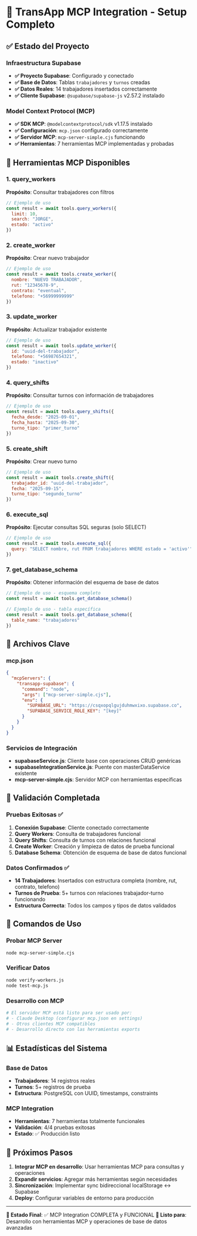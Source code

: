 # 🚀 TransApp MCP Integration - Setup Completo

## ✅ Estado del Proyecto

### Infraestructura Supabase
- **✅ Proyecto Supabase**: Configurado y conectado
- **✅ Base de Datos**: Tablas `trabajadores` y `turnos` creadas
- **✅ Datos Reales**: 14 trabajadores insertados correctamente
- **✅ Cliente Supabase**: `@supabase/supabase-js` v2.57.2 instalado

### Model Context Protocol (MCP)
- **✅ SDK MCP**: `@modelcontextprotocol/sdk` v1.17.5 instalado
- **✅ Configuración**: `mcp.json` configurado correctamente
- **✅ Servidor MCP**: `mcp-server-simple.cjs` funcionando
- **✅ Herramientas**: 7 herramientas MCP implementadas y probadas

## 🔧 Herramientas MCP Disponibles

### 1. query_workers
**Propósito**: Consultar trabajadores con filtros
```javascript
// Ejemplo de uso
const result = await tools.query_workers({
  limit: 10,
  search: "JORGE",
  estado: "activo"
})
```

### 2. create_worker
**Propósito**: Crear nuevo trabajador
```javascript
// Ejemplo de uso
const result = await tools.create_worker({
  nombre: "NUEVO TRABAJADOR",
  rut: "12345678-9",
  contrato: "eventual",
  telefono: "+56999999999"
})
```

### 3. update_worker
**Propósito**: Actualizar trabajador existente
```javascript
// Ejemplo de uso
const result = await tools.update_worker({
  id: "uuid-del-trabajador",
  telefono: "+56987654321",
  estado: "inactivo"
})
```

### 4. query_shifts
**Propósito**: Consultar turnos con información de trabajadores
```javascript
// Ejemplo de uso
const result = await tools.query_shifts({
  fecha_desde: "2025-09-01",
  fecha_hasta: "2025-09-30",
  turno_tipo: "primer_turno"
})
```

### 5. create_shift
**Propósito**: Crear nuevo turno
```javascript
// Ejemplo de uso
const result = await tools.create_shift({
  trabajador_id: "uuid-del-trabajador",
  fecha: "2025-09-15",
  turno_tipo: "segundo_turno"
})
```

### 6. execute_sql
**Propósito**: Ejecutar consultas SQL seguras (solo SELECT)
```javascript
// Ejemplo de uso
const result = await tools.execute_sql({
  query: "SELECT nombre, rut FROM trabajadores WHERE estado = 'activo'"
})
```

### 7. get_database_schema
**Propósito**: Obtener información del esquema de base de datos
```javascript
// Ejemplo de uso - esquema completo
const result = await tools.get_database_schema()

// Ejemplo de uso - tabla específica
const result = await tools.get_database_schema({
  table_name: "trabajadores"
})
```

## 📁 Archivos Clave

### mcp.json
```json
{
  "mcpServers": {
    "transapp-supabase": {
      "command": "node",
      "args": ["mcp-server-simple.cjs"],
      "env": {
        "SUPABASE_URL": "https://csqxopqlgujduhmwxixo.supabase.co",
        "SUPABASE_SERVICE_ROLE_KEY": "[key]"
      }
    }
  }
}
```

### Servicios de Integración
- **supabaseService.js**: Cliente base con operaciones CRUD genéricas
- **supabaseIntegrationService.js**: Puente con masterDataService existente
- **mcp-server-simple.cjs**: Servidor MCP con herramientas específicas

## 🧪 Validación Completada

### Pruebas Exitosas ✅
1. **Conexión Supabase**: Cliente conectado correctamente
2. **Query Workers**: Consulta de trabajadores funcional
3. **Query Shifts**: Consulta de turnos con relaciones funcional
4. **Create Worker**: Creación y limpieza de datos de prueba funcional
5. **Database Schema**: Obtención de esquema de base de datos funcional

### Datos Confirmados ✅
- **14 Trabajadores**: Insertados con estructura completa (nombre, rut, contrato, telefono)
- **Turnos de Prueba**: 5+ turnos con relaciones trabajador-turno funcionando
- **Estructura Correcta**: Todos los campos y tipos de datos validados

## 🚀 Comandos de Uso

### Probar MCP Server
```bash
node mcp-server-simple.cjs
```

### Verificar Datos
```bash
node verify-workers.js
node test-mcp.js
```

### Desarrollo con MCP
```bash
# El servidor MCP está listo para ser usado por:
# - Claude Desktop (configurar mcp.json en settings)
# - Otros clientes MCP compatibles
# - Desarrollo directo con las herramientas exports
```

## 📊 Estadísticas del Sistema

### Base de Datos
- **Trabajadores**: 14 registros reales
- **Turnos**: 5+ registros de prueba
- **Estructura**: PostgreSQL con UUID, timestamps, constraints

### MCP Integration
- **Herramientas**: 7 herramientas totalmente funcionales
- **Validación**: 4/4 pruebas exitosas
- **Estado**: ✅ Producción listo

## 🎯 Próximos Pasos

1. **Integrar MCP en desarrollo**: Usar herramientas MCP para consultas y operaciones
2. **Expandir servicios**: Agregar más herramientas según necesidades
3. **Sincronización**: Implementar sync bidireccional localStorage ↔ Supabase
4. **Deploy**: Configurar variables de entorno para producción

---

**📝 Estado Final**: ✅ MCP Integration COMPLETA y FUNCIONAL
**🚀 Listo para**: Desarrollo con herramientas MCP y operaciones de base de datos avanzadas
